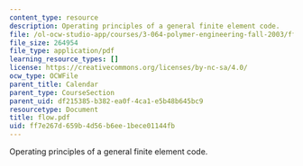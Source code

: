 ```yaml
---
content_type: resource
description: Operating principles of a general finite element code.
file: /ol-ocw-studio-app/courses/3-064-polymer-engineering-fall-2003/ff7e267d659b4d56b6ee1bece01144fb_flow.pdf
file_size: 264954
file_type: application/pdf
learning_resource_types: []
license: https://creativecommons.org/licenses/by-nc-sa/4.0/
ocw_type: OCWFile
parent_title: Calendar
parent_type: CourseSection
parent_uid: df215385-b382-ea0f-4ca1-e5b48b645bc9
resourcetype: Document
title: flow.pdf
uid: ff7e267d-659b-4d56-b6ee-1bece01144fb
---
```

Operating principles of a general finite element code.